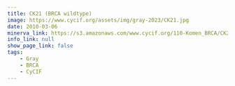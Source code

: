 ```yaml
---
title: CK21 (BRCA wildtype)
image: https://www.cycif.org/assets/img/gray-2023/CK21.jpg
date: 2010-03-06
minerva_link: https://s3.amazonaws.com/www.cycif.org/110-Komen_BRCA/CK21/index.html
info_link: null
show_page_link: false
tags:
    - Gray
    - BRCA
    - CyCIF
---
```

